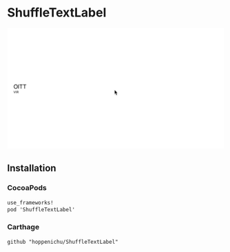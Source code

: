 # ShuffleTextLabel

![Capture](Capture/Capture.gif)


## Installation

### CocoaPods

```
use_frameworks!
pod 'ShuffleTextLabel'
```

### Carthage

```
github "hoppenichu/ShuffleTextLabel"
```
